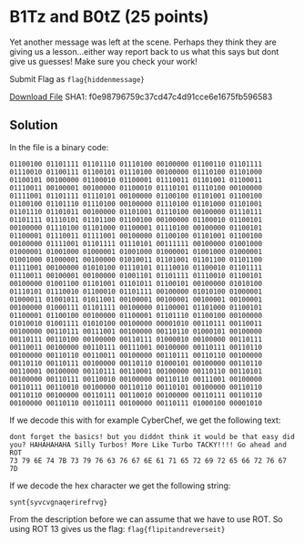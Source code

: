 # B1Tz and B0tZ (25 points)
Yet another message was left at the scene. Perhaps they think they are giving us a lesson…either way report back to us what this says but dont give us guesses! Make sure you check your work!

Submit Flag as `flag{hiddenmessage}`

[Download File](https://tinyurl.com/4efdxrub)
SHA1: f0e98796759c37cd47c4d91cce6e1675fb596583

## Solution
In the file is a binary code:
```
01100100 01101111 01101110 01110100 00100000 01100110 01101111 01110010 01100111 01100101 01110100 00100000 01110100 01101000 01100101 00100000 01100010 01100001 01110011 01101001 01100011 01110011 00100001 00100000 01100010 01110101 01110100 00100000 01111001 01101111 01110101 00100000 01100100 01101001 01100100 01100100 01101110 01110100 00100000 01110100 01101000 01101001 01101110 01101011 00100000 01101001 01110100 00100000 01110111 01101111 01110101 01101100 01100100 00100000 01100010 01100101 00100000 01110100 01101000 01100001 01110100 00100000 01100101 01100001 01110011 01111001 00100000 01100100 01101001 01100100 00100000 01111001 01101111 01110101 00111111 00100000 01001000 01000001 01001000 01000001 01001000 01000001 01001000 01000001 01001000 01000001 00100000 01010011 01101001 01101100 01101100 01111001 00100000 01010100 01110101 01110010 01100010 01101111 01110011 00100001 00100000 01001101 01101111 01110010 01100101 00100000 01001100 01101001 01101011 01100101 00100000 01010100 01110101 01110010 01100010 01101111 00100000 01010100 01000001 01000011 01001011 01011001 00100001 00100001 00100001 00100001 00100000 01000111 01101111 00100000 01100001 01101000 01100101 01100001 01100100 00100000 01100001 01101110 01100100 00100000 01010010 01001111 01010100 00100000 00001010 00110111 00110011 00100000 00110111 00111001 00100000 00110110 01000101 00100000 00110111 00110100 00100000 00110111 01000010 00100000 00110111 00110011 00100000 00110111 00111001 00100000 00110111 00110110 00100000 00110110 00110011 00100000 00110111 00110110 00100000 00110110 00110111 00100000 00110110 01000101 00100000 00110110 00110001 00100000 00110111 00110001 00100000 00110110 00110101 00100000 00110111 00110010 00100000 00110110 00111001 00100000 00110111 00110010 00100000 00110110 00110101 00100000 00110110 00110110 00100000 00110111 00110010 00100000 00110111 00110110 00100000 00110110 00110111 00100000 00110111 01000100 00001010
```

If we decode this with for example CyberChef, we get the following text:
```
dont forget the basics! but you diddnt think it would be that easy did you? HAHAHAHAHA Silly Turbos! More Like Turbo TACKY!!!! Go ahead and ROT 
73 79 6E 74 7B 73 79 76 63 76 67 6E 61 71 65 72 69 72 65 66 72 76 67 7D
```

If we decode the hex character we get the following string:
```
synt{syvcvgnaqerirefrvg}
```

From the description before we can assume that we have to use ROT. So using ROT 13 gives us the flag: `flag{flipitandreverseit}`
